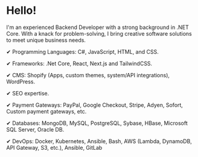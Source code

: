 # Hello!

I'm an experienced Backend Developer with a strong background in .NET Core. With a knack for problem-solving, I bring creative software solutions to meet unique business needs.

✔ Programming Languages: C#, JavaScript, HTML, and CSS.

✔ Frameworks: .Net Core, React, Next.js and TailwindCSS.

✔ CMS: Shopify (Apps, custom themes, system/API integrations), WordPress.

✔ SEO expertise.

✔ Payment Gateways: PayPal, Google Checkout, Stripe, Adyen, Sofort, Custom payment gateways, etc.

✔ Databases: MongoDB, MySQL, PostgreSQL, Sybase, HBase, Microsoft SQL Server, Oracle DB.

✔ DevOps: Docker, Kubernetes, Ansible, Bash, AWS (Lambda, DynamoDB, API Gateway, S3, etc.), Ansible, GitLab
